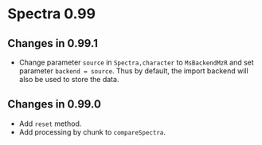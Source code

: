 # Spectra 0.99

## Changes in 0.99.1

- Change parameter `source` in `Spectra,character` to `MsBackendMzR` and set
  parameter `backend = source`. Thus by default, the import backend will also
  be used to store the data.

## Changes in 0.99.0

- Add `reset` method.
- Add processing by chunk to `compareSpectra`.
